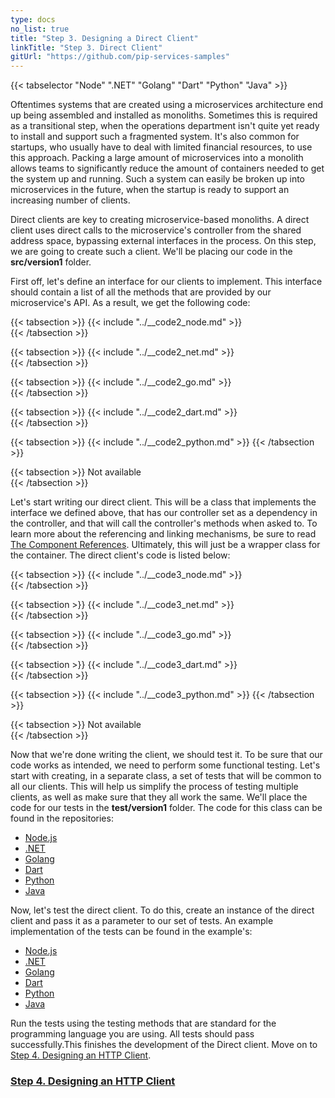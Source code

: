 ```yaml
---
type: docs
no_list: true
title: "Step 3. Designing a Direct Client"
linkTitle: "Step 3. Direct Client" 
gitUrl: "https://github.com/pip-services-samples"
---
```


{{< tabselector "Node" ".NET" "Golang" "Dart" "Python" "Java" >}}

Oftentimes systems that are created using a microservices architecture end up being assembled and installed as monoliths. Sometimes this is required as a transitional step, when the operations department isn't quite yet ready to install and support such a fragmented system. It's also common for startups, who usually have to deal with limited financial resources, to use this approach. Packing a large amount of microservices into a monolith allows teams to significantly reduce the amount of containers needed to get the system up and running. Such a system can easily be broken up into microservices in the future, when the startup is ready to support an increasing number of clients.

Direct clients are key to creating microservice-based monoliths. A direct client uses direct calls to the microservice's controller from the shared address space, bypassing external interfaces in the process. On this step, we are going to create such a client. We'll be placing our code in the **src/version1** folder.

First off, let's define an interface for our clients to implement. This interface should contain a list of all the methods that are provided by our microservice's API. As a result, we get the following code:

{{< tabsection >}}
  {{< include "../__code2_node.md" >}}  
{{< /tabsection >}}

{{< tabsection >}}
  {{< include "../__code2_net.md" >}}    
{{< /tabsection >}}

{{< tabsection >}}
  {{< include "../__code2_go.md" >}}    
{{< /tabsection >}}

{{< tabsection >}}
  {{< include "../__code2_dart.md" >}}    
{{< /tabsection >}}

{{< tabsection >}}
  {{< include "../__code2_python.md" >}}
{{< /tabsection >}}

{{< tabsection >}}
  Not available  
{{< /tabsection >}}

Let's start writing our direct client. This will be a class that implements the interface we defined above, that has our controller set as a dependency in the controller, and that will call the controller's methods when asked to. To learn more about the referencing and linking mechanisms, be sure to read [The Component References](../../../../tutorials/beginner_tutorials/component/component_references/). Ultimately, this will just be a wrapper class for the container. 
The direct client's code is listed below:

{{< tabsection >}}
  {{< include "../__code3_node.md" >}}  
{{< /tabsection >}}

{{< tabsection >}}
  {{< include "../__code3_net.md" >}}    
{{< /tabsection >}}

{{< tabsection >}}
  {{< include "../__code3_go.md" >}}  
{{< /tabsection >}}

{{< tabsection >}}
  {{< include "../__code3_dart.md" >}}    
{{< /tabsection >}}

{{< tabsection >}}
  {{< include "../__code3_python.md" >}}
{{< /tabsection >}}

{{< tabsection >}}
  Not available  
{{< /tabsection >}}


Now that we're done writing the client, we should test it. 
To be sure that our code works as intended, we need to perform some functional testing. Let's start with creating, in a separate class, a set of tests that will be common to all our clients. This will help us simplify the process of testing multiple clients, as well as make sure that they all work the same. We'll place the code for our tests in the **test/version1** folder. The code for this class can be found in the repositories:

- [Node.js](https://github.com/pip-services-samples/client-beacons-nodex/blob/main/test/version1/BeaconsClientV1Fixture.ts)
- [.NET](https://github.com/pip-services-samples/client-beacons-dotnet/blob/master/test/Clients/Version1/BeaconsClientV1Fixture.cs)
- [Golang](https://github.com/pip-services-samples12345)
- [Dart](https://github.com/pip-services-samples/client-beacons-dart/blob/master/test/version1/BeaconsClientV1Fixture.dart)
- [Python](https://github.com/pip-services-samples/client-beacons-python/blob/master/test/version1/BeaconsClientV1Fixture.py)
- [Java](https://github.com/pip-services-samples/client-beacons-java/blob/master/test/org/pipservices3/beacons/client/version1/BeaconsClientV1Fixture.java)

Now, let's test the direct client. To do this, create an instance of the direct client and pass it as a parameter to our set of tests. 
An example implementation of the tests can be found in the example's:

- [Node.js](https://github.com/pip-services-samples/client-beacons-nodex/blob/main/test/version1/BeaconsDirectClientV1.test.ts)
- [.NET](https://github.com/pip-services-samples/client-beacons-dotnet/blob/master/test/Clients/Version1/BeaconsDirectClientV1Test.cs)
- [Golang](https://github.com/pip-services-samples12345)
- [Dart](https://github.com/pip-services-samples/client-beacons-dart/blob/master/test/version1/BeaconsDirectClientV1_test.dart)
- [Python](https://github.com/pip-services-samples/client-beacons-python/blob/master/test/version1/test_BeaconsDirectClientV1.py)
- [Java](https://github.com/pip-services-samples/client-beacons-java/blob/master/test/org/pipservices3/beacons/client/version1/BeaconsDirectClientV1Test.java)


Run the tests using the testing methods that are standard for the programming language you are using. All tests should pass successfully.This finishes the development of the Direct client.
Move on to [Step 4. Designing an HTTP Client](../step3).


<span class="hide-title-link">

### [Step 4. Designing an HTTP Client](../step3)

</span>
